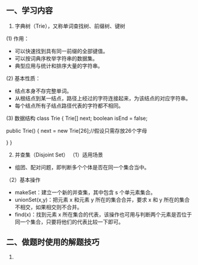 ## 一、学习内容

1. 字典树（Trie），又称单词查找树、前缀树、键树

(1) 作用：
- 可以快速找到具有同一前缀的全部键值。
- 可以按词典序枚举字符串的数据集。
- 典型应用与统计和排序大量的字符串。

(2) 基本性质：
- 结点本身不存完整单词。
- 从根结点到某一结点，路径上经过的字符连接起来，为该结点的对应字符串。
- 每个结点所有子结点路径代表的字符都不相同。

(3) 数据结构
class Trie {
  Trie[] next;
  boolean isEnd = false;
  
  public Trie() {
    next = new Trie[26];//假设只需存放26个字母
    
  }
}

2. 并查集（Disjoint Set）
（1）适用场景
- 组团、配对问题，即判断多个个体是否在同一个集合当中。

（2）基本操作
- makeSet：建立一个新的并查集，其中包含 s 个单元素集合。
- unionSet(x,y)：把元素 x 和元素 y 所在的集合合并，要求 x 和 y 所在的集合不相交，如果相交则不合并。
- find(x)：找到元素 x 所在集合的代表，该操作也可用与判断两个元素是否位于同一个集合，只要将他们的代表比较一下即可。


## 二、做题时使用的解题技巧

1. 
